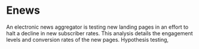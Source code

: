 # Enews
An electronic news aggregator is testing new landing pages in an effort to halt a decline in new subscriber rates. This analysis details the engagement levels and conversion rates of the new pages. Hypothesis testing, 
